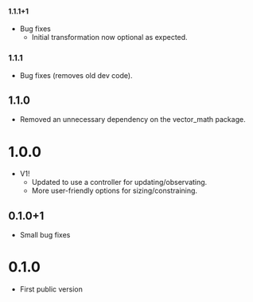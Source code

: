 #### 1.1.1+1

   - Bug fixes
      - Initial transformation now optional as expected.

### 1.1.1

   - Bug fixes (removes old dev code).

## 1.1.0

   - Removed an unnecessary dependency on the vector_math package.

# 1.0.0

 - V1!
    - Updated to use a controller for updating/observating.
    - More user-friendly options for sizing/constraining.
 
## 0.1.0+1

 - Small bug fixes

# 0.1.0

 - First public version
 
